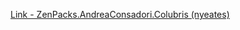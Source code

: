 [Link - ZenPacks.AndreaConsadori.Colubris (nyeates)](https://github.com/nyeates/ZenPacks.AndreaConsadori.Colubris)

